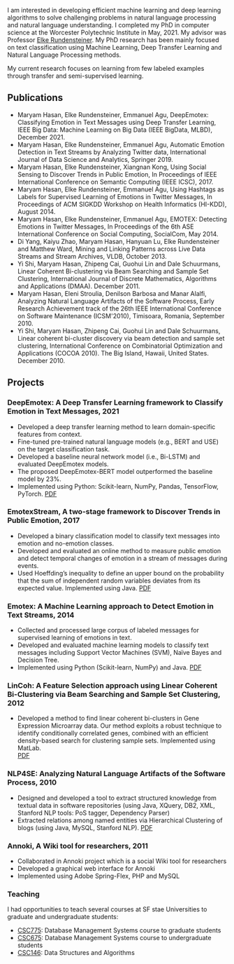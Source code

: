 I am interested in developing efficient machine learning and deep learning algorithms to solve challenging problems in natural language processing and natural language understanding. 
I completed my PhD in computer science at the Worcester Polytechnic Institute in May, 2021. My advisor was Professor [Elke Rundensteiner](https://www.wpi.edu/people/faculty/rundenst). My PhD research has been mainly focused on text classification using Machine Learning, Deep Transfer Learning and Natural Language Processing methods. 

My current research focuses on learning from few labeled examples through transfer and semi-supervised learning.

## Publications

-	Maryam Hasan, Elke Rundensteiner, Emmanuel Agu, DeepEmotex: Classifying Emotion in Text Messages using Deep Transfer Learning, IEEE Big Data: Machine Learning on Big Data (IEEE BigData, MLBD), December 2021. 
-	Maryam Hasan, Elke Rundensteiner, Emmanuel Agu, Automatic Emotion Detection in Text Streams by Analyzing Twitter data, International Journal of Data Science and Analytics, Springer 2019.
-	Maryam Hasan, Elke Rundensteiner, Xiangnan Kong, Using Social Sensing to Discover Trends in Public Emotion, In Proceedings of IEEE International Conference on Semantic Computing (IEEE ICSC), 2017.
-	Maryam Hasan, Elke Rundensteiner, Emmanuel Agu, Using Hashtags as Labels for Supervised Learning of Emotions in Twitter Messages, In Proceedings of ACM SIGKDD Workshop on Health Informatics (HI-KDD), August 2014.
-	Maryam Hasan, Elke Rundensteiner, Emmanuel Agu, EMOTEX: Detecting Emotions in Twitter Messages, In Proceedings of the 6th ASE International Conference on Social Computing, SocialCom, May 2014.
-	Di Yang, Kaiyu Zhao, Maryam Hasan, Hanyuan Lu, Elke Rundensteiner and Matthew Ward, Mining and Linking Patterns across Live Data Streams and Stream Archives, VLDB, October 2013.
-	Yi Shi, Maryam Hasan, Zhipeng Cai, Guohui Lin and Dale Schuurmans, Linear Coherent Bi-clustering via Beam Searching and Sample Set Clustering, International Journal of Discrete Mathematics, Algorithms and Applications (DMAA). December 2011.
-	Maryam Hasan, Eleni Stroulia, Denilson Barbosa and Manar Alalfi, Analyzing Natural Language Artifacts of the Software Process, Early Research Achievement track of the 26th IEEE International Conference on Software Maintenance (ICSM'2010), Timisoara, Romania, September 2010.
-	Yi Shi, Maryam Hasan, Zhipeng Cai, Guohui Lin and Dale Schuurmans, Linear coherent bi-cluster discovery via beam detection and sample set clustering, International Conference on Combinatorial Optimization and Applications (COCOA 2010). The Big Island, Hawaii, United States. December 2010.

## Projects
### DeepEmotex: A Deep Transfer Learning framework to Classify Emotion in Text Messages, 2021
-	Developed a deep transfer learning method to learn domain-specific features from context.
- Fine-tuned pre-trained natural language models (e.g., BERT and USE) on the target classification task. 
-  Developed a baseline neural network model (i.e., Bi-LSTM) and evaluated DeepEmotex models. 
-  The proposed DeepEmotex-BERT model outperformed the baseline model by 23%. 
- Implemented using Python: Scikit-learn, NumPy, Pandas, TensorFlow, PyTorch. 
[PDF](https://github.com/maryhasan/maryhasan.github.io/blob/gh-pages/MaryamHasanIEEEBigData2021.pdf)

### EmotexStream, A two-stage framework to Discover Trends in Public Emotion, 2017
-	Developed a binary classification model to classify text messages into emotion and no-emotion classes.
- Developed and evaluated an online method to measure public emotion and detect temporal changes of emotion in a stream of messages during events. 
- Used Hoeffding’s inequality to define an upper bound on the probability that the sum of independent random variables deviates from its expected value. Implemented using Java. 
[PDF](https://github.com/maryhasan/maryhasan.github.io/blob/gh-pages/MaryamHasanJournalPaper-JDSA.pdf)

### Emotex: A Machine Learning approach to Detect Emotion in Text Streams, 2014
-	Collected and processed large corpus of labeled messages for supervised learning of emotions in text. 
-	Developed and evaluated machine learning models to classify text messages including Support Vector Machines (SVM), Naïve Bayes and Decision Tree. 
-	Implemented using Python (Scikit-learn, NumPy) and Java. 
[PDF](https://github.com/maryhasan/maryhasan.github.io/blob/gh-pages/C30.pdf)
		
### LinCoh: A Feature Selection approach using Linear Coherent Bi-Clustering via Beam Searching and Sample Set Clustering, 2012
- Developed a method to find linear coherent bi-clusters in Gene Expression Microarray data. Our method exploits a robust technique to identify conditionally correlated genes, combined with an efficient density-based search for clustering sample sets. Implemented using MatLab. 	
[PDF](https://github.com/maryhasan/maryhasan.github.io/blob/gh-pages/10.1.1.465.2398.pdf)

### NLP4SE: Analyzing Natural Language Artifacts of the Software Process, 2010
- Designed and developed a tool to extract structured knowledge from textual data in software repositories (using Java, XQuery, DB2, XML, Stanford NLP tools: PoS tagger, Dependency Parser)
- Extracted relations among named entities via Hierarchical Clustering of blogs (using Java, MySQL, Stanford NLP). 
[PDF](https://github.com/maryhasan/maryhasan.github.io/blob/gh-pages/Analyzing_natural-language_artifacts_of_the_software_process.pdf)

### Annoki, A Wiki tool for researchers, 2011
-	Collaborated in Annoki project which is a social Wiki tool for researchers
-	Developed a graphical web interface for Annoki 
-	Implemented using Adobe Spring-Flex, PHP and MySQL


### Teaching
I had opportunities to teach several courses at SF stae Universities to graduate and undergraduate students:
- [CSC775](https://cs.sfsu.edu/sites/default/files/syllabi/675Desc.pdf): Database Management Systems course to graduate students
- [CSC675](https://cs.sfsu.edu/sites/default/files/syllabi/675Desc.pdf): Database Management Systems course to undergraduate students
- [CSC146](https://catalog.sjsu.edu/preview_course_nopop.php?catoid=10&coid=42151): Data Structures and Algorithms 

